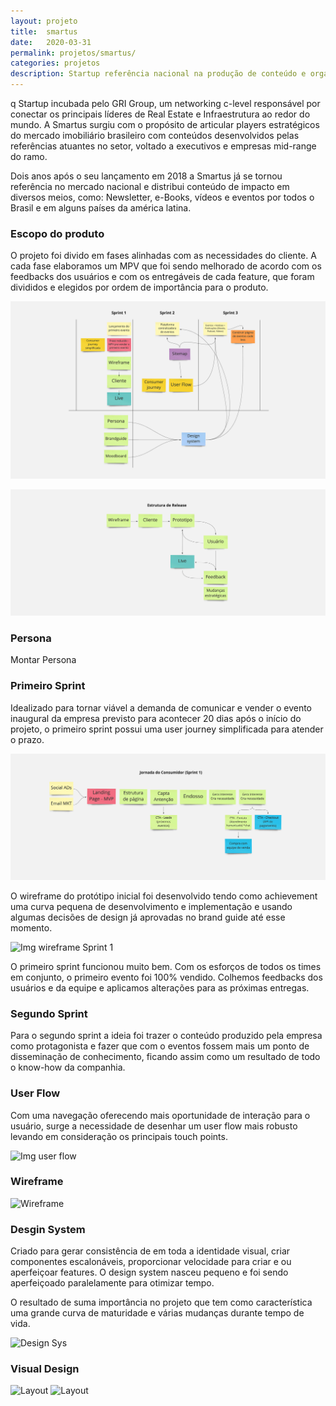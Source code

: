 ```yaml
---
layout: projeto
title:  smartus
date:   2020-03-31
permalink: projetos/smartus/
categories: projetos
description: Startup referência nacional na produção de conteúdo e organização de eventos para o mercado de real estate. Estive envolvido no processo de ideação, discovery, prototipação, release e amadurecimento do produto que viabiliza a atuação digital da marca.
---
```

q
Startup incubada pelo GRI Group, um networking c-level responsável por conectar os principais líderes de Real Estate e Infraestrutura ao redor do mundo. A Smartus surgiu com o propósito de articular players estratégicos do mercado imobiliário brasileiro com conteúdos desenvolvidos pelas referências atuantes no setor, voltado a executivos e empresas mid-range do ramo.

Dois anos após o seu lançamento em 2018 a Smartus já se tornou referência no mercado nacional e distribui conteúdo de impacto em diversos meios, como: Newsletter, e-Books, vídeos e eventos por todos o Brasil e em alguns países da américa latina.

### Escopo do produto
O projeto foi divido em fases alinhadas com as necessidades do cliente. A cada fase elaboramos um MPV que foi sendo melhorado de acordo com os feedbacks dos usuários e com os entregáveis de cada feature, que foram divididos e elegidos por ordem de importância para o produto.

![Escopo do Projeto](/build/img/posts/projetos/smartus/escopo.jpg)

![Estrutura de Release](/build/img/posts/projetos/smartus/release.jpg)

### Persona
Montar Persona

### Primeiro Sprint
Idealizado para tornar viável a demanda de comunicar e vender o evento inaugural da empresa previsto para acontecer 20 dias após o início do projeto, o primeiro sprint possui uma user journey simplificada para atender o prazo.

![Jornada Simplificada - Primeiro Sprint](/build/img/posts/projetos/smartus/jornada-1.jpg)

O wireframe do protótipo inicial foi desenvolvido tendo como achievement uma curva pequena de desenvolvimento e implementação e usando algumas decisões de design já aprovadas no brand guide até esse momento.

![Img wireframe Sprint 1](https://via.placeholder.com/1920x1080)

O primeiro sprint funcionou muito bem. Com os esforços de todos os times em conjunto, o primeiro evento foi 100% vendido. Colhemos feedbacks dos usuários e da equipe e aplicamos alterações para as próximas entregas.

### Segundo Sprint
Para o segundo sprint a ideia foi trazer o conteúdo produzido pela empresa como protagonista e fazer que com o eventos fossem mais um ponto de disseminação de conhecimento, ficando assim como um resultado de todo o  know-how da companhia.

### User Flow
Com uma navegação oferecendo mais oportunidade de interação para o usuário, surge a necessidade de desenhar um user flow mais robusto levando em consideração os principais touch points.

![Img user flow](https://via.placeholder.com/1920x1080)

### Wireframe
![Wireframe](https://via.placeholder.com/1920x1080)

### Desgin System
Criado para gerar consistência de em toda a identidade visual, criar componentes escalonáveis, proporcionar velocidade para criar e ou aperfeiçoar features. O design system nasceu pequeno e foi sendo aperfeiçoado paralelamente para otimizar tempo.

O resultado de suma importância no projeto que tem como característica uma grande curva de maturidade e várias mudanças durante tempo de vida.

![Design Sys](https://via.placeholder.com/1920x1080)

### Visual Design
![Layout](https://via.placeholder.com/1920x1080)
![Layout](https://via.placeholder.com/1920x1080)